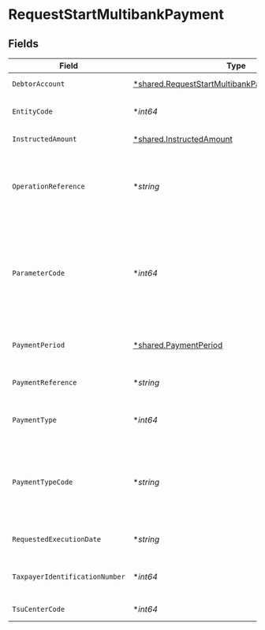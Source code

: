 # RequestStartMultibankPayment


## Fields

| Field                                                                                                                 | Type                                                                                                                  | Required                                                                                                              | Description                                                                                                           | Example                                                                                                               |
| --------------------------------------------------------------------------------------------------------------------- | --------------------------------------------------------------------------------------------------------------------- | --------------------------------------------------------------------------------------------------------------------- | --------------------------------------------------------------------------------------------------------------------- | --------------------------------------------------------------------------------------------------------------------- |
| `DebtorAccount`                                                                                                       | [*shared.RequestStartMultibankPaymentDebtorAccount](../../models/shared/requeststartmultibankpaymentdebtoraccount.md) | :heavy_minus_sign:                                                                                                    | Cuenta del ordenante                                                                                                  |                                                                                                                       |
| `EntityCode`                                                                                                          | **int64*                                                                                                              | :heavy_minus_sign:                                                                                                    | Entidad del pago Multibanco                                                                                           | 10003                                                                                                                 |
| `InstructedAmount`                                                                                                    | [*shared.InstructedAmount](../../models/shared/instructedamount.md)                                                   | :heavy_minus_sign:                                                                                                    | Importe de la transferencia                                                                                           |                                                                                                                       |
| `OperationReference`                                                                                                  | **string*                                                                                                             | :heavy_minus_sign:                                                                                                    | Referencia obtenida en la consulta de valor a pagar a la Seguridad Social                                             | 1501ab4e-6904-11ea-bc55-0242ac130003                                                                                  |
| `ParameterCode`                                                                                                       | **int64*                                                                                                              | :heavy_minus_sign:                                                                                                    | Código de parámetro asociado al importe. Obtenido en la consulta de catálogo de special-service-payments              | 3                                                                                                                     |
| `PaymentPeriod`                                                                                                       | [*shared.PaymentPeriod](../../models/shared/paymentperiod.md)                                                         | :heavy_minus_sign:                                                                                                    | Periodo por el que se realiza el pago                                                                                 |                                                                                                                       |
| `PaymentReference`                                                                                                    | **string*                                                                                                             | :heavy_minus_sign:                                                                                                    | Referencia del pago multibanco                                                                                        | 123456789                                                                                                             |
| `PaymentType`                                                                                                         | **int64*                                                                                                              | :heavy_minus_sign:                                                                                                    | Tipo de pago a la seguridad social                                                                                    | 1                                                                                                                     |
| `PaymentTypeCode`                                                                                                     | **string*                                                                                                             | :heavy_minus_sign:                                                                                                    | Código del tipo de pago. Devuelto en el catalogo de tipos pagos al sector público                                     | 05                                                                                                                    |
| `RequestedExecutionDate`                                                                                              | **string*                                                                                                             | :heavy_minus_sign:                                                                                                    | Fecha de ejecución futura                                                                                             | 2018-05-17                                                                                                            |
| `TaxpayerIdentificationNumber`                                                                                        | **int64*                                                                                                              | :heavy_minus_sign:                                                                                                    | Número de identificación del contribuyente                                                                            | 6244688226942976                                                                                                      |
| `TsuCenterCode`                                                                                                       | **int64*                                                                                                              | :heavy_minus_sign:                                                                                                    | Código del centro TSU                                                                                                 | 2698                                                                                                                  |